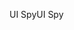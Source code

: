 <span data-ttu-id="dab8b-101">UI Spy</span><span class="sxs-lookup"><span data-stu-id="dab8b-101">UI Spy</span></span>
